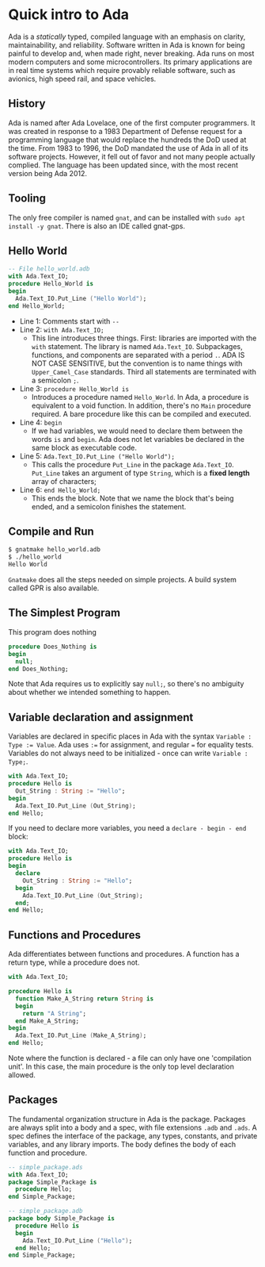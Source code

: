 # Quick intro to Ada
Ada is a *statically* typed, compiled language with an emphasis on clarity, maintainability, and reliability.
Software written in Ada is known for being painful to develop and, when made right, never breaking. Ada runs on most modern computers and some microcontrollers. Its primary applications are in real time systems which require provably reliable software, such as avionics, high speed rail, and space vehicles.

## History
Ada is named after Ada Lovelace, one of the first computer programmers. It was created in response to a 1983 Department of Defense request for a programming language that would replace the hundreds the DoD used at the time. From 1983 to 1996, the DoD mandated the use of Ada in all of its software projects. However, it fell out of favor and not many people actually complied. The language has been updated since, with the most recent version being Ada 2012.

## Tooling
The only free compiler is named `gnat`, and can be installed with `sudo apt install -y gnat`. There is also an IDE called gnat-gps.

## Hello World

```ada
-- File hello_world.adb
with Ada.Text_IO;
procedure Hello_World is
begin
  Ada.Text_IO.Put_Line ("Hello World");
end Hello_World;
```

  - Line 1: Comments start with `--`
  - Line 2: `with Ada.Text_IO;`
    - This line introduces three things. First: libraries are imported with the `with` statement. The library is named `Ada.Text_IO`. Subpackages, functions, and components are separated with a period `.`. ADA IS NOT CASE SENSITIVE, but the convention is to name things with `Upper_Camel_Case` standards. Third all statements are terminated with a semicolon `;`.
  - Line 3:  `procedure Hello_World is`
    - Introduces a procedure named `Hello_World`. In Ada, a procedure is equivalent to a void function. In addition, there's no `Main` procedure required. A bare procedure like this  can be compiled and executed.
  - Line 4: `begin`
    - If we had variables, we would need to declare them between the words `is` and `begin`. Ada does not let variables be declared in the same block as executable code.
  - Line 5: `Ada.Text_IO.Put_Line ("Hello World");`
    - This calls the procedure `Put_Line` in the package `Ada.Text_IO`. `Put_Line` takes an argument of type `String`, which is a **fixed length** array of characters;
  - Line 6: `end Hello_World;`
    - This ends the block. Note that we name the block that's being ended, and a semicolon finishes the statement.

## Compile and Run
```bash
$ gnatmake hello_world.adb
$ ./hello_world
Hello World
```

`Gnatmake` does all the steps needed on simple projects. A build system called GPR is also available.

## The Simplest Program
This program does nothing

```ada
procedure Does_Nothing is
begin
  null;
end Does_Nothing;
```

Note that Ada requires us to explicitly say `null;`, so there's no ambiguity about whether we intended something to happen.

## Variable declaration and assignment
Variables are declared in specific places in Ada with the syntax `Variable : Type := Value`. Ada uses `:=` for assignment, and regular `=` for equality tests. Variables do not always need to be initialized - once can write `Variable : Type;`.

```ada
with Ada.Text_IO;
procedure Hello is
  Out_String : String := "Hello";
begin
  Ada.Text_IO.Put_Line (Out_String);
end Hello;
```

If you need to declare more variables, you need a `declare - begin - end` block:

```ada
with Ada.Text_IO;
procedure Hello is
begin
  declare
    Out_String : String := "Hello";
  begin
    Ada.Text_IO.Put_Line (Out_String);
  end;
end Hello;
```

## Functions and Procedures
Ada differentiates between functions and procedures. A function has a return type, while a procedure does not.

```ada
with Ada.Text_IO;

procedure Hello is
  function Make_A_String return String is
  begin
    return "A String";
  end Make_A_String;
begin
  Ada.Text_IO.Put_Line (Make_A_String);
end Hello;
```

Note where the function is declared - a file can only have one 'compilation unit'. In this case, the main procedure is the only top level declaration allowed.

## Packages
The fundamental organization structure in Ada is the package. Packages are always split into a body and a spec, with file extensions `.adb` and `.ads`. A spec defines the interface of the package, any types, constants, and private variables, and any library imports. The body defines the body of each function and procedure.

```ada
-- simple_package.ads
with Ada.Text_IO;
package Simple_Package is
  procedure Hello;
end Simple_Package;
```
```ada
-- simple_package.adb
package body Simple_Package is
  procedure Hello is
  begin
    Ada.Text_IO.Put_Line ("Hello");
  end Hello;
end Simple_Package;
```
